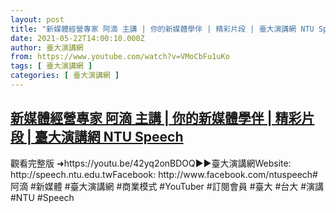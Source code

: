 ```yaml
---
layout: post
title: "新媒體經營專家 阿滴 主講 | 你的新媒體學伴 | 精彩片段 | 臺大演講網 NTU Speech"
date: 2021-05-22T14:00:10.000Z
author: 臺大演講網
from: https://www.youtube.com/watch?v=VMoCbFu1uKo
tags: [ 臺大演講網 ]
categories: [ 臺大演講網 ]
---
```

<!--1621692010000-->
[新媒體經營專家 阿滴 主講 | 你的新媒體學伴 | 精彩片段 | 臺大演講網 NTU Speech](https://www.youtube.com/watch?v=VMoCbFu1uKo)
------

<div>
觀看完整版 ➜https://youtu.be/42yq2onBDOQ►►臺大演講網Website: http://speech.ntu.edu.twFacebook: http://www.facebook.com/ntuspeech#阿滴 #新媒體 #臺大演講網 #商業模式 #YouTuber #訂閱會員  #臺大 #台大 #演講  #NTU #Speech
</div>
